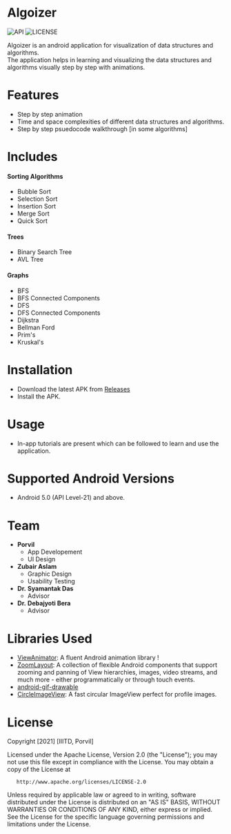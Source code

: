 # Algoizer
![API](https://img.shields.io/badge/API-21%2B-green.svg)
![LICENSE](https://img.shields.io/badge/license-Apache%202-blue)

Algoizer is an android application for visualization of data structures and algorithms.\
The application helps in learning and visualizing the data structures and algorithms visually step by step with animations.

# Features
- Step by step animation
- Time and space complexities of different data structures and algorithms.
- Step by step psuedocode walkthrough [in some algorithms]

# Includes

#### Sorting Algorithms
- Bubble Sort
- Selection Sort
- Insertion Sort
- Merge Sort
- Quick Sort
#### Trees
- Binary Search Tree
- AVL Tree
#### Graphs
- BFS
- BFS Connected Components
- DFS
- DFS Connected Components
- Dijkstra
- Bellman Ford
- Prim's
- Kruskal's

# Installation

- Download the latest APK from [Releases](https://github.com/Porvil/Algoizer/releases)
- Install the APK.

# Usage
- In-app tutorials are present which can be followed to learn and use the application.

# Supported Android Versions
- Android 5.0 (API Level-21) and above.

# Team
- **Porvil**
  - App Developement
  - UI Design
- **Zubair Aslam**
  - Graphic Design
  - Usability Testing
- **Dr.** **Syamantak Das**
  - Advisor
- **Dr.** **Debajyoti Bera**
  - Advisor

# Libraries Used
- [ViewAnimator](https://github.com/florent37/ViewAnimator): A fluent Android animation library !
- [ZoomLayout](https://github.com/natario1/ZoomLayout): A collection of flexible Android components that support zooming and panning of View hierarchies, images, video streams, and much more - either programmatically or through touch events.
- [android-gif-drawable](https://github.com/koral--/android-gif-drawable)
- [CircleImageView](https://github.com/hdodenhof/CircleImageView): A fast circular ImageView perfect for profile images.

# License
   Copyright [2021] [IIITD, Porvil]

   Licensed under the Apache License, Version 2.0 (the "License");
   you may not use this file except in compliance with the License.
   You may obtain a copy of the License at

       http://www.apache.org/licenses/LICENSE-2.0

   Unless required by applicable law or agreed to in writing, software
   distributed under the License is distributed on an "AS IS" BASIS,
   WITHOUT WARRANTIES OR CONDITIONS OF ANY KIND, either express or implied.
   See the License for the specific language governing permissions and
   limitations under the License.
